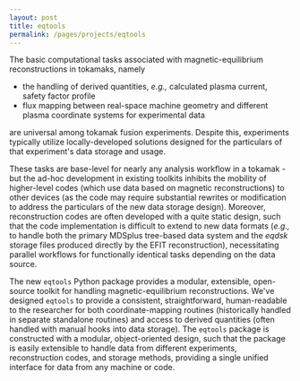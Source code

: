 ```yaml
---
layout: post
title: eqtools
permalink: /pages/projects/eqtools
---
```


<p>The basic computational tasks associated with magnetic-equilibrium reconstructions in tokamaks, namely</p>

* the handling of derived quantities, *e.g.,* calculated plasma current, safety factor profile
* flux mapping between real-space machine geometry and different plasma coordinate systems for experimental data

<p>are universal among tokamak fusion experiments.  Despite this, experiments typically utilize locally-developed solutions designed for the particulars of that experiment's data storage and usage.</p>

<p>These tasks are base-level for nearly any analysis workflow in a tokamak - but the ad-hoc development in existing toolkits inhibits the mobility of higher-level codes (which use data based on magnetic reconstructions) to other devices (as the code may require substantial rewrites or modification to address the particulars of the new data storage design).  Moreover, reconstruction codes are often developed with a quite static design, such that the code implementation is difficult to extend to new data formats (<i>e.g.,</i> to handle both the primary MDSplus tree-based data system and the <i>eqdsk</i> storage files produced directly by the EFIT reconstruction), necessitating parallel workflows for functionally identical tasks depending on the data source.</p>

<p>The new <code>eqtools</code> Python package provides a modular, extensible, open-source toolkit for handling magnetic-equilibrium reconstructions.  We've designed <code>eqtools</code> to provide a consistent, straightforward, human-readable to the researcher for both coordinate-mapping routines (historically handled in separate standalone routines) and access to derived quantities (often handled with manual hooks into data storage).  The <code>eqtools</code> package is constructed with a modular, object-oriented design, such that the package is easily extensible to handle data from different experiments, reconstruction codes, and storage methods, providing a single unified interface for data from any machine or code.  </p>
